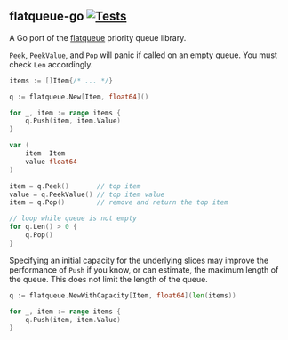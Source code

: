 ## flatqueue-go [![Tests](https://github.com/invisiblefunnel/flatqueue-go/actions/workflows/go.yml/badge.svg)](https://github.com/invisiblefunnel/flatqueue-go/actions/workflows/go.yml)

A Go port of the [flatqueue](https://github.com/mourner/flatqueue) priority queue library.

`Peek`, `PeekValue`, and `Pop` will panic if called on an empty queue. You must check `Len` accordingly.

```go
items := []Item{/* ... */}

q := flatqueue.New[Item, float64]()

for _, item := range items {
    q.Push(item, item.Value)
}

var (
    item  Item
    value float64
)

item = q.Peek()       // top item
value = q.PeekValue() // top item value
item = q.Pop()        // remove and return the top item

// loop while queue is not empty
for q.Len() > 0 {
    q.Pop()
}
```

Specifying an initial capacity for the underlying slices may improve the performance of `Push` if you know, or can estimate, the maximum length of the queue. This does not limit the length of the queue.

```go
q := flatqueue.NewWithCapacity[Item, float64](len(items))

for _, item := range items {
    q.Push(item, item.Value)
}
```
